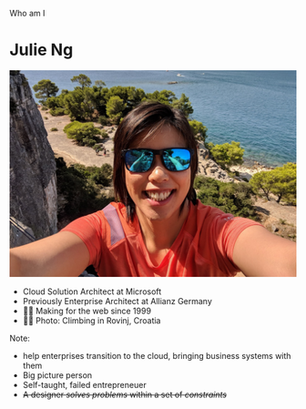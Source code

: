 Who am I

# Julie Ng

<img src="./images/julie.jpg" class="img-right">

- Cloud Solution Architect at Microsoft
- Previously Enterprise Architect at Allianz Germany
- 👩‍💻 Making for the web since 1999
- 🧗‍♀️ Photo: Climbing in Rovinj, Croatia

Note:
- help enterprises transition to the cloud, bringing business systems with them
- Big picture person 
- Self-taught, failed entrepreneuer
- ~~A designer _solves problems_ within a set of _constraints_~~	